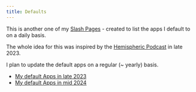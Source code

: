 ```yaml
---
title: Defaults
---
```


This is another one of my [Slash Pages](/slashes) - created to list the apps I default to on a daily basis. 

The whole idea for this was inspired by the [Hemispheric Podcast](https://listen.hemisphericviews.com/097) in late 2023. 

I plan to update the default apps on a regular (~ yearly) basis.

- [My default Apps in late 2023](/2023/default-apps-2023)
- [My default Apps in mid 2024](/2024/default-apps-2024)
